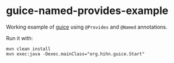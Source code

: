 # guice-named-provides-example

Working example of [guice](https://github.com/google/guice) using `@Provides` and `@Named` annotations.

Run it with:

```
mvn clean install
mvn exec:java -Dexec.mainClass="org.hihn.guice.Start"
```
